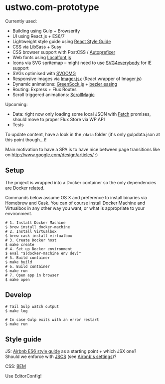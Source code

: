 # ustwo.com-prototype

Currently used:

  * Building using Gulp + Browserify
  * UI using React.js + ES6/7
  * Lightweight style guide using [React Style Guide](https://github.com/alexlande/react-style-guide)
  * CSS via LibSass + Susy
  * CSS browser support with PostCSS / [Autoprefixer](https://github.com/postcss/autoprefixer)
  * Web fonts using [Localfont.js](https://github.com/jaicab/localFont)
  * Icons via SVG spritemap – might need to use [SVG4everybody](https://github.com/jonathantneal/svg4everybody) for IE support
  * SVGs optimised with [SVGOMG](https://jakearchibald.github.io/svgomg/)
  * Responsive images via [Imager.jsx](https://github.com/oncletom/Imager.jsx) (React wrapper of Imager.js)
  * Dynamic animations: [GreenSock.js](http://greensock.com/get-started-js) + [bezier easing](https://github.com/gre/bezier-easing)
  * Routing: Express + Flux Routes
  * Scroll triggered animations: [ScrollMagic](http://janpaepke.github.io/ScrollMagic/)

Upcoming:

 * Data: right now only loading some local JSON with [Fetch](https://github.com/github/fetch) promises, should move to proper Flux Store via WP API
 * Tests

To update content, have a look in the `/data` folder (it's only gulpdata.json at this point though...)!

Main motivation to have a SPA is to have nice between page transitions like on http://www.google.com/design/articles/ :)

## Setup

The project is wrapped into a Docker container so the only dependencies are Docker related.

Commands below assume OS X and preference to install binaries via Homebrew and Cask. You can of course install Docker Machine and Virtualbox in any other way you want, or what is appropriate to your environment.

    # 1. Install Docker Machine
    $ brew install docker-machine
    # 2. Install Virtualbox
    $ brew cask install virtualbox
    # 3. Create Docker host
    $ make create
    # 4. Set up Docker environment
    $ eval "$(docker-machine env dev)"
    # 5. Build container
    $ make build
    # 6. Build container
    $ make run
    # 7. Open app in browser
    $ make open

## Develop

    # Tail Gulp watch output
    $ make log

    # In case Gulp exits with an error restart
    $ make run

## Style guide

JS: [Airbnb ES6 style guide](https://github.com/airbnb/javascript) as a starting point + which JSX one?  
Should we enforce with [JSCS](http://jscs.info/) (see [Airbnb's settings](https://github.com/jscs-dev/node-jscs/blob/master/presets/airbnb.json))?

CSS: [BEM](http://getbem.com/introduction/)

Use EditorConfig!
